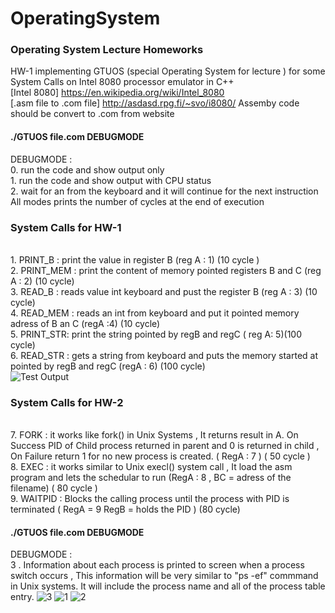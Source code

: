 # OperatingSystem
### Operating System Lecture Homeworks <br />
HW-1 implementing GTUOS (special Operating System for lecture ) for some  System Calls  on Intel 8080 processor emulator in C++
<br/> [Intel 8080] https://en.wikipedia.org/wiki/Intel_8080
<br/> [.asm file to .com file] http://asdasd.rpg.fi/~svo/i8080/  Assemby code should be convert to .com from website
#### ./GTUOS file.com  DEBUGMODE
DEBUGMODE :
<br/> 0. run the code and show output only 
<br/> 1. run the code and show output with CPU status 
<br/> 2. wait for an from the keyboard and it will continue for the next instruction
<br/> All modes prints the number of cycles at the end of execution

### System Calls for HW-1 
<br/>1. PRINT_B  : print the value in register B (reg A : 1) (10 cycle )
<br/> 2. PRINT_MEM : print the content of memory pointed registers B and C (reg A : 2) (10 cycle)
<br/> 3. READ_B : reads value int keyboard and pust the register B (reg A : 3) (10 cycle)
<br/> 4. READ_MEM : reads an int from keyboard and put it pointed memory adress of B an C (regA :4) (10 cycle)
<br/> 5. PRINT_STR: print the string pointed  by regB and regC ( reg A: 5)(100 cycle)
<br/> 6. READ_STR : gets a string from keyboard and puts the memory started at pointed by regB and regC (regA : 6) (100 cycle)<br/>
![Test Output](https://cloud.githubusercontent.com/assets/12942688/24079802/de35b7f0-0c99-11e7-9aa1-5c59e89eca83.PNG)

### System Calls for HW-2
<br/> 7. FORK : it works like fork() in Unix Systems , It returns result in A. On Success PID of Child process returned in parent and 0 is returned in child , On Failure return 1 for no new process is created. ( RegA : 7 ) ( 50 cycle )
<br/> 8. EXEC : it works similar to Unix execl() system call , It load the asm program and lets the schedular to run (RegA : 8 , BC = adress of the filename) ( 80 cycle )
<br/> 9. WAITPID : Blocks the calling process until the process with PID is terminated ( RegA = 9 RegB = holds the PID ) (80 cycle)

#### ./GTUOS file.com  DEBUGMODE
DEBUGMODE :
<br/> 3 . Information about each process is printed to screen when a process switch occurs , This information will be very similar to "ps -ef" commmand in Unix systems. It will include the process name and all of the process table entry.
![3](https://cloud.githubusercontent.com/assets/12942688/25656452/ba03aaa0-3001-11e7-9b8d-1fdc63b94a4c.PNG)
![1](https://cloud.githubusercontent.com/assets/12942688/25656453/ba225ec8-3001-11e7-9422-336ca99bea82.PNG)
![2](https://cloud.githubusercontent.com/assets/12942688/25656454/ba5f08dc-3001-11e7-950d-9f9ec62b1272.PNG)


